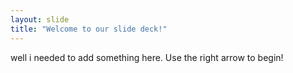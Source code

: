 ```yaml
---
layout: slide
title: "Welcome to our slide deck!"
---
```

well i needed to add something here.
Use the right arrow to begin!
